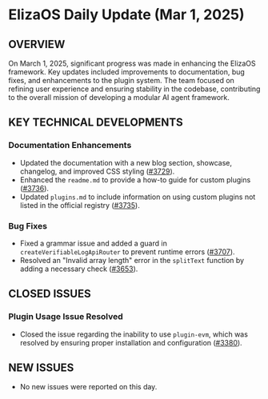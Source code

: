 # ElizaOS Daily Update (Mar 1, 2025)

## OVERVIEW 
On March 1, 2025, significant progress was made in enhancing the ElizaOS framework. Key updates included improvements to documentation, bug fixes, and enhancements to the plugin system. The team focused on refining user experience and ensuring stability in the codebase, contributing to the overall mission of developing a modular AI agent framework.

## KEY TECHNICAL DEVELOPMENTS

### Documentation Enhancements
- Updated the documentation with a new blog section, showcase, changelog, and improved CSS styling ([#3729](https://github.com/elizaos/eliza/pull/3729)).
- Enhanced the `readme.md` to provide a how-to guide for custom plugins ([#3736](https://github.com/elizaos/eliza/pull/3736)).
- Updated `plugins.md` to include information on using custom plugins not listed in the official registry ([#3735](https://github.com/elizaos/eliza/pull/3735)).

### Bug Fixes
- Fixed a grammar issue and added a guard in `createVerifiableLogApiRouter` to prevent runtime errors ([#3707](https://github.com/elizaos/eliza/pull/3707)).
- Resolved an "Invalid array length" error in the `splitText` function by adding a necessary check ([#3653](https://github.com/elizaos/eliza/pull/3653)).

## CLOSED ISSUES

### Plugin Usage Issue Resolved
- Closed the issue regarding the inability to use `plugin-evm`, which was resolved by ensuring proper installation and configuration ([#3380](https://github.com/elizaos/eliza/issues/3380)).

## NEW ISSUES
- No new issues were reported on this day.